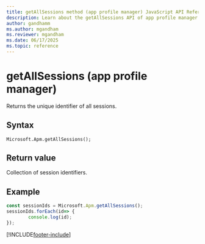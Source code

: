 ```yaml
---
title: getAllSessions method (app profile manager) JavaScript API Reference
description: Learn about the getAllSessions API of app profile manager in Copilot Service workspace.
author: gandhamm
ms.author: mgandham
ms.reviewer: mgandham
ms.date: 06/17/2025
ms.topic: reference
---
```


# getAllSessions (app profile manager)

Returns the unique identifier of all sessions.

## Syntax

`Microsoft.Apm.getAllSessions();`

## Return value

Collection of session identifiers.

## Example

```JavaScript
const sessionIds = Microsoft.Apm.getAllSessions();
sessionIds.forEach(id=> {
        console.log(id);
});
```

[!INCLUDE[footer-include](../../../../includes/footer-banner.md)]
